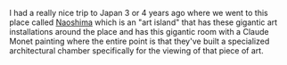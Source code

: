 I had a really nice trip to Japan 3 or 4 years ago where we went to this place called [Naoshima](https://benesse-artsite.jp/en/) which is an "art island" that has these gigantic art installations around the place and has this gigantic room with a Claude Monet painting where the entire point is that they've built a specialized architectural chamber specifically for the viewing of that piece of art. 
